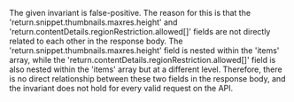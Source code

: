The given invariant is false-positive. The reason for this is that the 'return.snippet.thumbnails.maxres.height' and 'return.contentDetails.regionRestriction.allowed[]' fields are not directly related to each other in the response body. The 'return.snippet.thumbnails.maxres.height' field is nested within the 'items' array, while the 'return.contentDetails.regionRestriction.allowed[]' field is also nested within the 'items' array but at a different level. Therefore, there is no direct relationship between these two fields in the response body, and the invariant does not hold for every valid request on the API.
